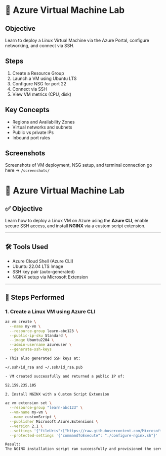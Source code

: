 # 🧪 Azure Virtual Machine Lab

## Objective

Learn to deploy a Linux Virtual Machine via the Azure Portal, configure networking, and connect via SSH.

## Steps

1. Create a Resource Group
2. Launch a VM using Ubuntu LTS
3. Configure NSG for port 22
4. Connect via SSH
5. View VM metrics (CPU, disk)

## Key Concepts

- Regions and Availability Zones
- Virtual networks and subnets
- Public vs private IPs
- Inbound port rules

## Screenshots
Screenshots of VM deployment, NSG setup, and terminal connection go here → `/screenshots/`

# 🧪 Azure Virtual Machine Lab

## ✅ Objective

Learn how to deploy a Linux VM on Azure using the **Azure CLI**, enable secure SSH access, and install **NGINX** via a custom script extension.

---

## 🛠️ Tools Used

- Azure Cloud Shell (Azure CLI)
- Ubuntu 22.04 LTS Image
- SSH key pair (auto-generated)
- NGINX setup via Microsoft Extension

---

## 📌 Steps Performed

### 1. Create a Linux VM using Azure CLI

```bash
az vm create \
  --name my-vm \
  --resource-group learn-abc123 \
  --public-ip-sku Standard \
  --image Ubuntu2204 \
  --admin-username azureuser \
  --generate-ssh-keys

- This also generated SSH keys at:

~/.ssh/id_rsa and ~/.ssh/id_rsa.pub

- VM created successfully and returned a public IP of:

52.159.235.105

2. Install NGINX with a Custom Script Extension

az vm extension set \
  --resource-group "learn-abc123" \
  --vm-name my-vm \
  --name customScript \
  --publisher Microsoft.Azure.Extensions \
  --version 2.1 \
  --settings '{"fileUris":["https://raw.githubusercontent.com/MicrosoftDocs/mslearn-welcome-to-azure/master/configure-nginx.sh"]}' \
  --protected-settings '{"commandToExecute": "./configure-nginx.sh"}'

Result:
The NGINX installation script ran successfully and provisioned the server.

